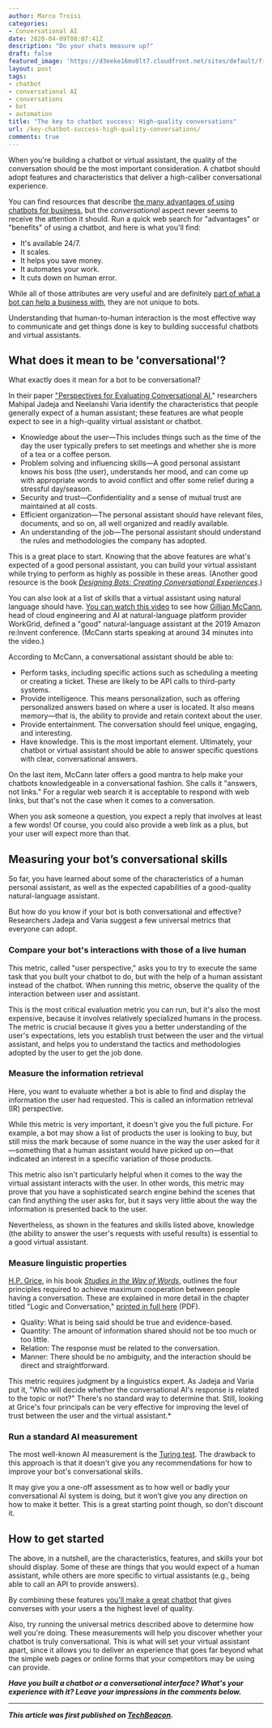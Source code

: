 ```yaml
---
author: Marco Troisi
categories:
- Conversational AI
date: 2020-04-09T08:07:41Z
description: "Do your chats measure up?"
draft: false
featured_image: 'https://d3eeke16mv0lt7.cloudfront.net/sites/default/files/styles/article_hero_image__2x/public/field/image/chatbot-success.jpg?itok=Sto_7NKF'
layout: post
tags:
- chatbot
- conversational AI
- conversations
- bot
- automation
title: "The key to chatbot success: High-quality conversations"
url: /key-chatbot-success-high-quality-conversations/
comments: true
---
```


When you're building a chatbot or virtual assistant, the quality of the conversation should be the most important consideration. A chatbot should adopt features and characteristics that deliver a high-caliber conversational experience.

You can find resources that describe [the many advantages of using chatbots for business](https://techbeacon.com/enterprise-it/how-use-chatops-boost-business-engagement-across-teams), but the *conversational* aspect never seems to receive the attention it should. Run a quick web search for "advantages" or "benefits" of using a chatbot, and here is what you'll find:

* It's available 24/7.
* It scales.
* It helps you save money.
* It automates your work.
* It cuts down on human error.

While all of those attributes are very useful and are definitely [part of what a bot can help a business with](https://techbeacon.com/enterprise-it/how-put-chatops-work-your-organization), they are not unique to bots.

Understanding that human-to-human interaction is the most effective way to communicate and get things done is key to building successful chatbots and virtual assistants.

## What does it mean to be 'conversational'?

What exactly does it mean for a bot to be conversational?

In their paper ["Perspectives for Evaluating Conversational AI,](https://arxiv.org/pdf/1709.04734.pdf)" researchers Mahipal Jadeja and Neelanshi Varia identify the characteristics that people generally expect of a human assistant; these features are what people expect to see in a high-quality virtual assistant or chatbot. 

* Knowledge about the user—This includes things such as the time of the day the user typically prefers to set meetings and whether she is more of a tea or a coffee person.
* Problem solving and influencing skills—A good personal assistant knows his boss (the user), understands her mood, and can come up with appropriate words to avoid conflict and offer some relief during a stressful day/season.
* Security and trust—Confidentiality and a sense of mutual trust are maintained at all costs.
* Efficient organization—The personal assistant should have relevant files, documents, and so on, all well organized and readily available.
* An understanding of the job—The personal assistant should understand the rules and methodologies the company has adopted.

This is a great place to start. Knowing that the above features are what's expected of a good personal assistant, you can build your virtual assistant while trying to perform as highly as possible in these areas. (Another good resource is the book [*Designing Bots: Creating Conversational Experiences*](https://amzn.to/2RTSwQe).)

You can also look at a list of skills that a virtual assistant using natural language should have. [You can watch this video](http://www.youtube.com/watch?v=dIMweqd3vlc) to see how [Gillian McCann](https://twitter.com/othergill), head of cloud engineering and AI at natural-language platform provider WorkGrid, defined a "good" natural-language assistant at the 2019 Amazon re:Invent conference. (McCann starts speaking at around 34 minutes into the video.)

According to McCann, a conversational assistant should be able to:

* Perform tasks, including specific actions such as scheduling a meeting or creating a ticket. These are likely to be API calls to third-party systems.
* Provide intelligence. This means personalization, such as offering personalized answers based on where a user is located. It also means memory—​that is, the ability to provide and retain context about the user.
* Provide entertainment. The conversation should feel unique, engaging, and interesting.
* Have knowledge. This is the most important element. Ultimately, your chatbot or virtual assistant should be able to answer specific questions with clear, conversational answers.

On the last item, McCann later offers a good mantra to help make your chatbots knowledgeable in a conversational fashion. She calls it "answers, not links." For a regular web search it is acceptable to respond with web links, but that's not the case when it comes to a conversation.

When you ask someone a question, you expect a reply that involves at least a few words! Of course, you could also provide a web link as a plus, but your user will expect more than that.

## Measuring your bot’s conversational skills

So far, you have learned about some of the characteristics of a human personal assistant, as well as the expected capabilities of a good-quality natural-language assistant.

But how do you know if your bot is both conversational and effective? Researchers Jadeja and Varia suggest a few universal metrics that everyone can adopt.

### Compare your bot's interactions with those of a live human 
This metric, called "user perspective," asks you to try to execute the same task that you built your chatbot to do, but with the help of a human assistant instead of the chatbot. When running this metric, observe the quality of the interaction between user and assistant.

This is the most critical evaluation metric you can run, but it's also the most expensive, because it involves relatively specialized humans in the process. The metric is crucial because it gives you a better understanding of the user's expectations, lets you establish trust between the user and the virtual assistant, and helps you to understand the tactics and methodologies adopted by the user to get the job done.

### Measure the information retrieval
Here, you want to evaluate whether a bot is able to find and display the information the user had requested. This is called an information retrieval (IR) perspective.

While this metric is very important, it doesn't give you the full picture. For example, a bot may show a list of products the user is looking to buy, but still miss the mark because of some nuance in the way the user asked for it—something that a human assistant would have picked up on—that indicated an interest in a specific variation of those products.

This metric also isn't particularly helpful when it comes to the way the virtual assistant interacts with the user. In other words, this metric may prove that you have a sophisticated search engine behind the scenes that can find anything the user asks for, but it says very little about the way the information is presented back to the user.

Nevertheless, as shown in the features and skills listed above, knowledge (the ability to answer the user's requests with useful results) is essential to a good virtual assistant.

### Measure linguistic properties
[H.P. Grice](https://en.wikipedia.org/wiki/Paul_Grice), in his book [*Studies in the Way of Words*](https://www.hup.harvard.edu/catalog.php?isbn=9780674852716), outlines the four principles required to achieve maximum cooperation between people having a conversation. These are explained in more detail in the chapter titled "Logic and Conversation," [printed in full here](https://msu.edu/~orourk51/800-Phil/Handouts/Readings/Phil%20Lang/Grice-Logic&Conversation-WJL-1989.pdf) (PDF).  

* Quality: What is being said should be true and evidence-based.
* Quantity: The amount of information shared should not be too much or too little.
* Relation: The response must be related to the conversation.
* Manner: There should be no ambiguity, and the interaction should be direct and straightforward.
  
This metric requires judgment by a linguistics expert. As Jadeja and Varia put it, "Who will decide whether the conversational AI's response is related to the topic or not?" There's no standard way to determine that. Still, looking at Grice's four principals can be very effective for improving the level of trust between the user and the virtual assistant.*

### Run a standard AI measurement
The most well-known AI measurement is the [Turing test](https://plato.stanford.edu/entries/turing-test/). The drawback to this approach is that it doesn't give you any recommendations for how to improve your bot's conversational skills.

It may give you a one-off assessment as to how well or badly your conversational AI system is doing, but it won’t give you any direction on how to make it better. This is a great starting point though, so don't discount it.

## How to get started
The above, in a nutshell, are the characteristics, features, and skills your bot should display. Some of these are things that you would expect of a human assistant, while others are more specific to virtual assistants (e.g., being able to call an API to provide answers).

By combining these features [you'll make a great chatbot](https://techbeacon.com/enterprise-it/27-chatops-resources-inspire-tech-team-building) that gives converses with your users a the highest level of quality.

Also, try running the universal metrics described above to determine how well you're doing. These measurements will help you discover whether your chatbot is truly conversational. This is what will set your virtual assistant apart, since it allows you to deliver an experience that goes far beyond what the simple web pages or online forms that your competitors may be using can provide.

***Have you built a chatbot or a conversational interface? What's your experience with it? Leave your impressions in the comments below.*** 

*** 

***This article was first published on [TechBeacon](https://techbeacon.com/app-dev-testing/key-chatbot-success-high-quality-conversations).***
